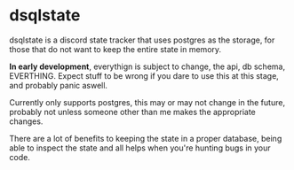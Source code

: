 # dsqlstate

dsqlstate is a discord state tracker that uses postgres as the storage, for those that do not want to keep the entire state in memory.

**In early development**, everythign is subject to change, the api, db schema, EVERTHING. Expect stuff to be wrong if you dare to use this at this stage, and probably panic aswell.

Currently only supports postgres, this may or may not change in the future, probably not unless someone other than me makes the appropriate changes.

There are a lot of benefits to keeping the state in a proper database, being able to inspect the state and all helps when you're hunting bugs in your code.